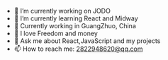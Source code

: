 - 🔭 I’m currently working on JODO
- 🌱 I’m currently learning React and Midway
- 👯 Currently working in GuangZhuo, China
- 🤔 I love Freedom and money
- 💬 Ask me about React,JavaScript and my projects
- 📫 How to reach me: 2822948620@qq.com

